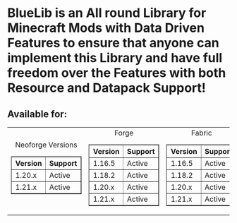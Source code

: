 # BlueLib is an All round Library for Minecraft Mods with Data Driven Features to ensure that anyone can implement this Library and have full freedom over the Features with both Resource and Datapack Support!
## Available for:
<table style="margin-left: auto; margin-right: auto; text-align: center; border-collapse: collapse;">
  <tr>
    <td>
Neoforge Versions
<br>
<table border="1">
  <thead>
    <tr>
      <th>Version</th>
      <th>Support</th>
    </tr>
  </thead>
  <tbody>
    <tr>
      <td>1.20.x</td>
      <td>Active</td>
    </tr>
    <tr>
      <td>1.21.x</td>
      <td>Active</td>
    </tr>
  </tbody>
</table>
    </td>
    <td>
Forge
<table border="1">
  <thead>
    <tr>
      <th>Version</th>
      <th>Support</th>
    </tr>
  </thead>
  <tbody>
    <tr>
      <td>1.16.5</td>
      <td>Active</td>
    </tr>
    <tr>
      <td>1.18.2</td>
      <td>Active</td>
    </tr>
    <tr>
      <td>1.20.x</td>
      <td>Active</td>
    </tr>
    <tr>
      <td>1.21.x</td>
      <td>Active</td>
    </tr>
  </tbody>
</table>
    </td>
    <td>
Fabric
<table border="1">
  <thead>
    <tr>
      <th>Version</th>
      <th>Support</th>
    </tr>
  </thead>
  <tbody>
    <tr>
      <td>1.16.5</td>
      <td>Active</td>
    </tr>
    <tr>
      <td>1.18.2</td>
      <td>Active</td>
    </tr>
    <tr>
      <td>1.20.x</td>
      <td>Active</td>
    </tr>
    <tr>
      <td>1.21.x</td>
      <td>Active</td>
    </tr>
  </tbody>
</table>
    </td>
  </tr>
</table>
